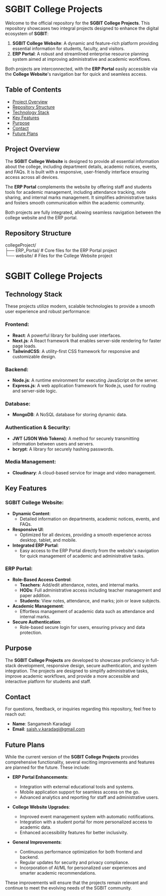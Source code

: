 # SGBIT College Projects

Welcome to the official repository for the **SGBIT College Projects**. This repository showcases two integral projects designed to enhance the digital ecosystem of **SGBIT**:

1. **SGBIT College Website**: A dynamic and feature-rich platform providing essential information for students, faculty, and visitors.
2. **ERP Portal**: A robust and streamlined enterprise resource planning system aimed at improving administrative and academic workflows.

Both projects are interconnected, with the **ERP Portal** easily accessible via the **College Website**'s navigation bar for quick and seamless access.

## Table of Contents
- [Project Overview](#project-overview)
- [Repository Structure](#repository-structure)
- [Technology Stack](#technology-stack)
- [Key Features](#key-features)
- [Purpose](#purpose)
- [Contact](#contact)
- [Future Plans](#future-plans)

## Project Overview

The **SGBIT College Website** is designed to provide all essential information about the college, including department details, academic notices, events, and FAQs. It is built with a responsive, user-friendly interface ensuring access across all devices.

The **ERP Portal** complements the website by offering staff and students tools for academic management, including attendance tracking, note sharing, and internal marks management. It simplifies administrative tasks and fosters smooth communication within the academic community.

Both projects are fully integrated, allowing seamless navigation between the college website and the ERP portal.

## Repository Structure

collegeProject/  
├── ERP_Portal/        # Core files for the ERP Portal project  
└── website/           # Files for the College Website project  

# SGBIT College Projects

## Technology Stack

These projects utilize modern, scalable technologies to provide a smooth user experience and robust performance:

### Frontend:
- **React**: A powerful library for building user interfaces.
- **Next.js**: A React framework that enables server-side rendering for faster page loads.
- **TailwindCSS**: A utility-first CSS framework for responsive and customizable design.

### Backend:
- **Node.js**: A runtime environment for executing JavaScript on the server.
- **Express.js**: A web application framework for Node.js, used for routing and server-side logic.

### Database:
- **MongoDB**: A NoSQL database for storing dynamic data.

### Authentication & Security:
- **JWT (JSON Web Tokens)**: A method for securely transmitting information between users and servers.
- **bcrypt**: A library for securely hashing passwords.

### Media Management:
- **Cloudinary**: A cloud-based service for image and video management.

## Key Features

### SGBIT College Website:
- **Dynamic Content**:
    - Detailed information on departments, academic notices, events, and FAQs.
- **Responsive UI**:
    - Optimized for all devices, providing a smooth experience across desktop, tablet, and mobile.
- **Integrated ERP Portal**:
    - Easy access to the ERP Portal directly from the website's navigation for quick management of academic and administrative tasks.

### ERP Portal:
- **Role-Based Access Control**:
    - **Teachers**: Add/edit attendance, notes, and internal marks.
    - **HODs**: Full administrative access including teacher management and paper addition.
    - **Students**: View notes, attendance, and marks; join or leave subjects.
- **Academic Management**:
    - Effortless management of academic data such as attendance and internal marks.
- **Secure Authentication**:
    - Role-based secure login for users, ensuring privacy and data protection.

## Purpose

The **SGBIT College Projects** are developed to showcase proficiency in full-stack development, responsive design, secure authentication, and system integration. The projects are designed to simplify administrative tasks, improve academic workflows, and provide a more accessible and interactive platform for students and staff.

## Contact

For questions, feedback, or inquiries regarding this repository, feel free to reach out:

- **Name**: Sangamesh Karadagi
- **Email**: saish.v.karadagi@gmail.com

## Future Plans

While the current version of the **SGBIT College Projects** provides comprehensive functionality, several exciting improvements and features are planned for the future. These include:

- **ERP Portal Enhancements**:
    - Integration with external educational tools and systems.
    - Mobile application support for seamless access on the go.
    - Advanced analytics and reporting for staff and administrative users.
  
- **College Website Upgrades**:
    - Improved event management system with automatic notifications.
    - Integration with a student portal for more personalized access to academic data.
    - Enhanced accessibility features for better inclusivity.
  
- **General Improvements**:
    - Continuous performance optimization for both frontend and backend.
    - Regular updates for security and privacy compliance.
    - Incorporation of AI/ML for personalized user experiences and smarter academic recommendations.

These improvements will ensure that the projects remain relevant and continue to meet the evolving needs of the SGBIT community.


